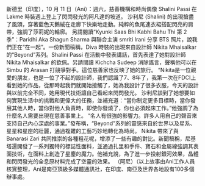新德里（印度），10 月 11 日（Ani）：週六，慈善機構和時尚偶像 Shalini Passi 在 Lakme 時裝週上登上了閃閃發光的阿凡達的坡道。 沙利尼 (Shalini) 的出現搶盡了風頭，穿著藍色天鵝絨在走廊下快樂地走動。純粹的魚尾連衣裙搭配閃亮的肩帶，強調了莎莉妮的輪廓。 另請閱讀“Kyunki Saas Bhi Kabhi Bahu Thi 第 2 季”：Paridhi Aka Shagun Sharma 與聯合主演 smriti Irani 分享 BTS 照片，說我們正在“在一起”。一份新聞稿稱，Diva 時裝的出現來自設計師 Nikita Mhaisalkar 的“Beyond”系列。Shalini Passi 在活動中發表講話，首先表達了她對設計師 Nikita Mhaisalkar 的欽佩。另請閱讀 Kichcha Sudeep 消除謠言，聲稱他可以在 Simbu 的 Arasan 打競爭對手。這位慈善家也反映了她的旅行。 “Nikita是一位親愛的朋友，也是一位了不起的設計師，我們認識了7、8年了，我第一次在FDCI上看到她的作品，從那時起我們就開始接觸了，她為我設計了很多衣服，今天的設計與以前完全不同，她用現代技術讓自己看起來閃閃發光。 沙利尼談到了她想要如何實現生活中的挑戰和更偉大的任務，並補充道：“當你制定更多目標時，當你發展其他人時，當你對他人負責時，即使你發燒了，你也必須起床工作。”他強調了為什麼名人需要出現在慈善事業上。 “名人有很強的影響力。許多人用自己的聲音來支持自己內心深處的事業。”發布稱，“Beyond”系列的靈感來自於世界以及星系、星星和星座的壯麗，通過複雜的工藝巧妙地轉化為時尚。  Nikita 帶來了與 Banarasi Zari 共同推崇的各種粗花呢，增添了一些有趣的對比。新聞稿稱，尼基塔還開發了一系列獨特的標誌性面料，並通過扎里和手件、寶石和金屬線強調其表面技術，在面料上創造了星塵的魔力。他補充說，為了進一步投射銀河效果，晶體和閃閃發光的全息原材料完成了空靈的效果。 （阿尼）（以上故事由Ani工作人員核實整理，Ani是南亞頂級多媒體通訊社，在印度、南亞及世界各地設有100多個辦事處。